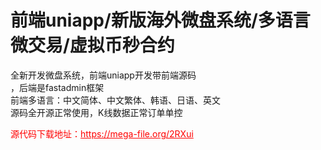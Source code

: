 # 前端uniapp/新版海外微盘系统/多语言微交易/虚拟币秒合约

全新开发微盘系统，前端uniapp开发带前端源码<br>，后端是fastadmin框架<br>前端多语言：中文简体、中文繁体、韩语、日语、英文<br>源码全开源正常使用，K线数据正常订单单控<br>


<p style="color: red;">源代码下载地址：<a href="https://mega-file.org/2RXui" style="color: red;">https://mega-file.org/2RXui</a></p>